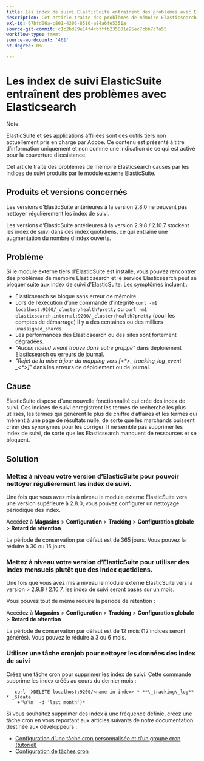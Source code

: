 ```yaml
---
title: Les index de suivi ElasticSuite entraînent des problèmes avec Elasticsearch
description: Cet article traite des problèmes de mémoire Elasticsearch causés par les indices de suivi produits par le module externe ElasticSuite.
exl-id: 67bfd06a-c801-4306-8510-a84a6fe5351a
source-git-commit: c1c2bd29e14f4cbfffb235801e95ec7cbb7c7a55
workflow-type: tm+mt
source-wordcount: '461'
ht-degree: 0%

---
```


# Les index de suivi ElasticSuite entraînent des problèmes avec Elasticsearch

>[!NOTE]
>
>ElasticSuite et ses applications affiliées sont des outils tiers non actuellement pris en charge par Adobe. Ce contenu est présenté à titre d’information uniquement et non comme une indication de ce qui est activé pour la couverture d’assistance.

Cet article traite des problèmes de mémoire Elasticsearch causés par les indices de suivi produits par le module externe ElasticSuite.

## Produits et versions concernés

Les versions d’ElasticSuite antérieures à la version 2.8.0 ne peuvent pas nettoyer régulièrement les index de suivi.

Les versions d’ElasticSuite antérieures à la version 2.9.8 / 2.10.7 stockent les index de suivi dans des index quotidiens, ce qui entraîne une augmentation du nombre d’index ouverts.

## Problème

Si le module externe tiers d’ElasticSuite est installé, vous pouvez rencontrer des problèmes de mémoire Elasticsearch et le service Elasticsearch peut se bloquer suite aux index de suivi d’ElasticSuite. Les symptômes incluent :

* Elasticsearch se bloque sans erreur de mémoire.
* Lors de l’exécution d’une commande d’intégrité `curl -m1 localhost:9200/_cluster/health?pretty` ou `curl -m1 elasticsearch.internal:9200/_cluster/health?pretty` (pour les comptes de démarrage) il y a des centaines ou des milliers `unassigned_shards`
* Les performances des Elasticsearch ou des sites sont fortement dégradées.
* *&quot;Aucun noeud vivant trouvé dans votre grappe&quot;* dans déploiement Elasticsearch ou erreurs de journal.
* *&quot;Rejet de la mise à jour du mapping vers [&lt;\*>_ tracking_log_event _&lt;\*>]&quot;* dans les erreurs de déploiement ou de journal.

## Cause

ElasticSuite dispose d’une nouvelle fonctionnalité qui crée des index de suivi. Ces indices de suivi enregistrent les termes de recherche les plus utilisés, les termes qui génèrent le plus de chiffre d’affaires et les termes qui mènent à une page de résultats nulle, de sorte que les marchands puissent créer des synonymes pour les corriger. Il ne semble pas supprimer les index de suivi, de sorte que les Elasticsearch manquent de ressources et se bloquent.

## Solution

### Mettez à niveau votre version d’ElasticSuite pour pouvoir nettoyer régulièrement les index de suivi.

Une fois que vous avez mis à niveau le module externe ElasticSuite vers une version supérieure à 2.8.0, vous pouvez configurer un nettoyage périodique des index.

Accédez à **Magasins** > **Configuration** > **Tracking** > **Configuration globale** > **Retard de rétention**

La période de conservation par défaut est de 365 jours. Vous pouvez la réduire à 30 ou 15 jours.

### Mettez à niveau votre version d’ElasticSuite pour utiliser des index mensuels plutôt que des index quotidiens.

Une fois que vous avez mis à niveau le module externe ElasticSuite vers la version > 2.9.8 / 2.10.7, les index de suivi seront basés sur un mois.

Vous pouvez tout de même réduire la période de rétention :

Accédez à **Magasins** > **Configuration** > **Tracking** > **Configuration globale** > **Retard de rétention**

La période de conservation par défaut est de 12 mois (12 indices seront générés). Vous pouvez le réduire à 3 ou 6 mois.

### Utiliser une tâche cronjob pour nettoyer les données des index de suivi

Créez une tâche cron pour supprimer les index de suivi. Cette commande supprime les index créés au cours du dernier mois :

```
   curl -XDELETE localhost:9200/<name in index> * **\_tracking\_log** * _$(date
    +'%Y%m' -d 'last month')*
```

Si vous souhaitez supprimer des index à une fréquence définie, créez une tâche cron en vous reportant aux articles suivants de notre documentation destinée aux développeurs :

* [Configuration d’une tâche cron personnalisée et d’un groupe cron (tutoriel)](https://devdocs.magento.com/guides/v2.3/config-guide/cron/custom-cron-tut.html)
* [Configuration de tâches cron](https://devdocs.magento.com/guides/v2.3/cloud/configure/setup-cron-jobs.html)
